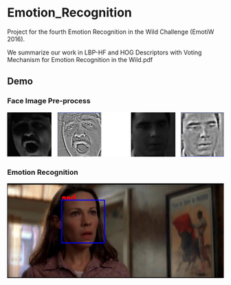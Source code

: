 # Emotion_Recognition
Project for the fourth Emotion Recognition in the Wild Challenge (EmotiW 2016).  

We summarize our work in LBP-HF and HOG Descriptors with Voting Mechanism for Emotion Recognition in the Wild.pdf
## Demo
### Face Image Pre-process
![demo_edge](https://github.com/LiangLi96/Emotion_Recognition/blob/master/demo_img/demo_edge.png)
### Emotion Recognition
![demo_recognition](https://github.com/LiangLi96/Emotion_Recognition/blob/master/demo_img/demo_recognition.png)
